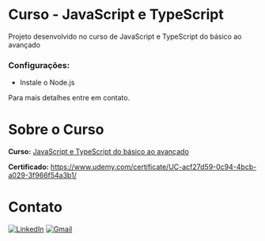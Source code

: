 # Curso - JavaScript e TypeScript

Projeto desenvolvido no curso de JavaScript e TypeScript do básico ao avançado

### Configurações:

- Instale o Node.js 

Para mais detalhes entre em contato.

# Sobre o Curso

**Curso:**
<a href="https://www.udemy.com/course/curso-de-javascript-moderno-do-basico-ao-avancado/">JavaScript e TypeScript do básico ao avançado</a>

**Certificado:**
https://www.udemy.com/certificate/UC-acf27d59-0c94-4bcb-a029-3f966f54a3b1/

# Contato

[![LinkedIn](https://img.shields.io/badge/linkedin-%230077B5.svg?style=for-the-badge&logo=linkedin&logoColor=white&link=LINK-DO-SEU-LINKEDIN)](https://www.linkedin.com/in/rodrigo-goncalves-de-anchieta/)
[![Gmail](https://img.shields.io/badge/Gmail-D14836?style=for-the-badge&logo=gmail&logoColor=white&link=mailto:rodrigoganchieta@gmail.com)](mailto:rodrigoganchieta@gmail.com)